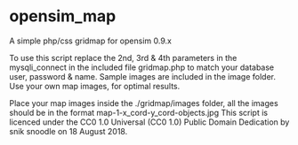 # opensim_map

A simple php/css gridmap for opensim 0.9.x

To use this script replace the 2nd, 3rd & 4th parameters in the
mysqli_connect in the included file gridmap.php to match your 
database user, password & name. Sample images are included in 
the image folder. Use your own map images, for optimal results.

Place your map images inside the ./gridmap/images folder, all the
images should be in the format map-1-x_cord-y_cord-objects.jpg
This script is licenced under the CC0 1.0 Universal (CC0 1.0) 
Public Domain Dedication by snik snoodle on 18 August 2018.
